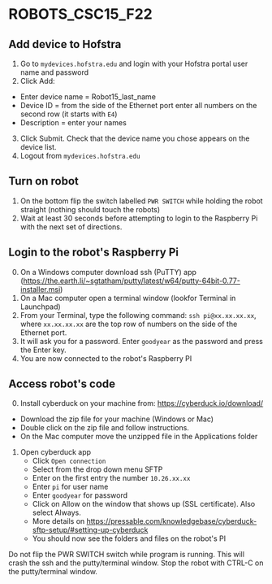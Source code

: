 # ROBOTS_CSC15_F22

## Add device to Hofstra ## 

1. Go to `mydevices.hofstra.edu` and login with your Hofstra portal user name and password
2. Click Add:
  * Enter device name = Robot15_last_name
  * Device ID = from the side of the Ethernet port enter all numbers on the second row (it starts with `E4`)
  * Description = enter your names
3. Click Submit. Check that the device name you chose appears on the device list.
4. Logout from `mydevices.hofstra.edu`

## Turn on robot ##

1. On the bottom flip the switch labelled `PWR SWITCH` while holding the robot straight (nothing should touch the robots)
2. Wait at least 30 seconds before attempting to login to the Raspberry Pi with the next set of directions.

## Login to the robot's Raspberry Pi ##

0. On a Windows computer download ssh (PuTTY) app (https://the.earth.li/~sgtatham/putty/latest/w64/putty-64bit-0.77-installer.msi)
0. On a Mac computer open a terminal window (lookfor Terminal in Launchpad)
1. From your Terminal, type the following command: `ssh pi@xx.xx.xx.xx`, 
   where `xx.xx.xx.xx` are the top row of numbers on the side of the Ethernet port.
2. It will ask you for a password. Enter `goodyear` as the password and press the Enter key.
3. You are now connected to the robot's Raspberry PI

## Access robot's code ## 

0. Install cyberduck on your machine from: https://cyberduck.io/download/
  * Download the zip file for your machine (Windows or Mac)
  * Double click on the zip file and follow instructions. 
  * On the Mac computer move the unzipped file in the Applications folder

1. Open cyberduck app
   * Click `Open connection`
   * Select from the drop down menu SFTP
   * Enter on the first entry the number `10.26.xx.xx`
   * Enter `pi` for user name
   * Enter `goodyear` for password
   * Click on Allow on the window that shows up (SSL certificate). Also select Always. 
   * More details on https://pressable.com/knowledgebase/cyberduck-sftp-setup/#setting-up-cyberduck 
   * You should now see the folders and files on the robot's PI


Do not flip the PWR SWITCH switch while program is running. This will crash the ssh and the putty/terminal window. 
Stop the robot with CTRL-C on the putty/terminal window. 
